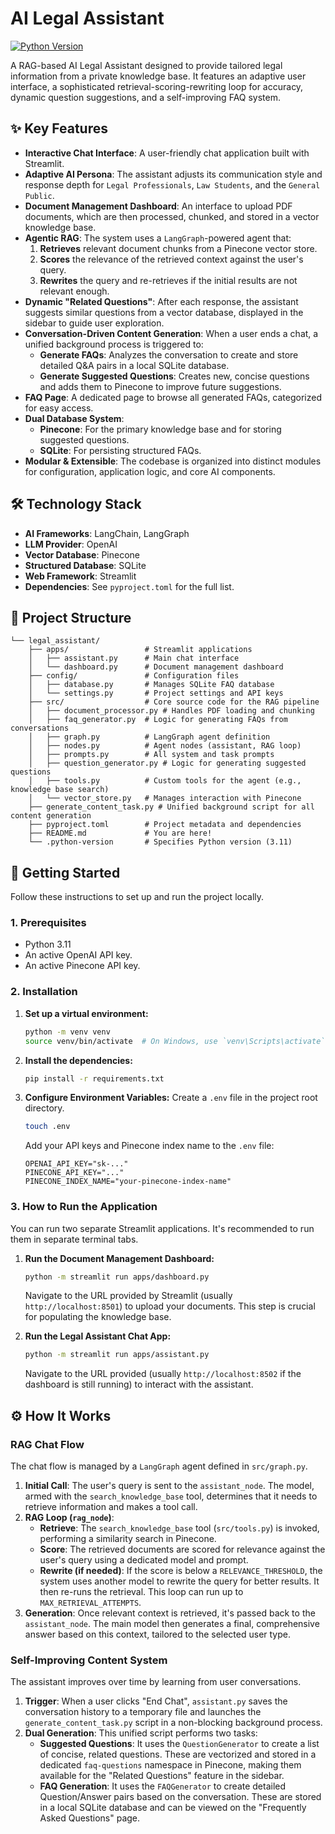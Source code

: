 # AI Legal Assistant

[![Python Version](https://img.shields.io/badge/python-3.11-blue.svg)](https://www.python.org/downloads/release/python-3110/)

A RAG-based AI Legal Assistant designed to provide tailored legal information from a private knowledge base. It features an adaptive user interface, a sophisticated retrieval-scoring-rewriting loop for accuracy, dynamic question suggestions, and a self-improving FAQ system.

## ✨ Key Features

*   **Interactive Chat Interface**: A user-friendly chat application built with Streamlit.
*   **Adaptive AI Persona**: The assistant adjusts its communication style and response depth for `Legal Professionals`, `Law Students`, and the `General Public`.
*   **Document Management Dashboard**: An interface to upload PDF documents, which are then processed, chunked, and stored in a vector knowledge base.
*   **Agentic RAG**: The system uses a `LangGraph`-powered agent that:
    1.  **Retrieves** relevant document chunks from a Pinecone vector store.
    2.  **Scores** the relevance of the retrieved context against the user's query.
    3.  **Rewrites** the query and re-retrieves if the initial results are not relevant enough.
*   **Dynamic "Related Questions"**: After each response, the assistant suggests similar questions from a vector database, displayed in the sidebar to guide user exploration.
*   **Conversation-Driven Content Generation**: When a user ends a chat, a unified background process is triggered to:
    *   **Generate FAQs**: Analyzes the conversation to create and store detailed Q&A pairs in a local SQLite database.
    *   **Generate Suggested Questions**: Creates new, concise questions and adds them to Pinecone to improve future suggestions.
*   **FAQ Page**: A dedicated page to browse all generated FAQs, categorized for easy access.
*   **Dual Database System**:
    *   **Pinecone**: For the primary knowledge base and for storing suggested questions.
    *   **SQLite**: For persisting structured FAQs.
*   **Modular & Extensible**: The codebase is organized into distinct modules for configuration, application logic, and core AI components.


## 🛠️ Technology Stack

*   **AI Frameworks**: LangChain, LangGraph
*   **LLM Provider**: OpenAI
*   **Vector Database**: Pinecone
*   **Structured Database**: SQLite
*   **Web Framework**: Streamlit
*   **Dependencies**: See `pyproject.toml` for the full list.

## 📁 Project Structure

```
└── legal_assistant/
    ├── apps/                 # Streamlit applications
    │   ├── assistant.py      # Main chat interface
    │   └── dashboard.py      # Document management dashboard
    ├── config/               # Configuration files
    │   ├── database.py       # Manages SQLite FAQ database
    │   └── settings.py       # Project settings and API keys
    ├── src/                  # Core source code for the RAG pipeline
    │   ├── document_processor.py # Handles PDF loading and chunking
    │   ├── faq_generator.py  # Logic for generating FAQs from conversations
    │   ├── graph.py          # LangGraph agent definition
    │   ├── nodes.py          # Agent nodes (assistant, RAG loop)
    │   ├── prompts.py        # All system and task prompts
    │   ├── question_generator.py # Logic for generating suggested questions
    │   ├── tools.py          # Custom tools for the agent (e.g., knowledge base search)
    │   └── vector_store.py   # Manages interaction with Pinecone
    ├── generate_content_task.py # Unified background script for all content generation
    ├── pyproject.toml        # Project metadata and dependencies
    ├── README.md             # You are here!
    └── .python-version       # Specifies Python version (3.11)
```

## 🚀 Getting Started

Follow these instructions to set up and run the project locally.

### 1. Prerequisites

*   Python 3.11
*   An active OpenAI API key.
*   An active Pinecone API key.

### 2. Installation

1.  **Set up a virtual environment:**
    ```sh
    python -m venv venv
    source venv/bin/activate  # On Windows, use `venv\Scripts\activate`
    ```

2.  **Install the dependencies:**
    ```sh
    pip install -r requirements.txt
    ```

3.  **Configure Environment Variables:**
    Create a `.env` file in the project root directory.
    ```sh
    touch .env
    ```

    Add your API keys and Pinecone index name to the `.env` file:
    ```.env
    OPENAI_API_KEY="sk-..."
    PINECONE_API_KEY="..."
    PINECONE_INDEX_NAME="your-pinecone-index-name"
    ```

### 3. How to Run the Application

You can run two separate Streamlit applications. It's recommended to run them in separate terminal tabs.

1.  **Run the Document Management Dashboard:**
    ```sh
    python -m streamlit run apps/dashboard.py
    ```
    Navigate to the URL provided by Streamlit (usually `http://localhost:8501`) to upload your documents. This step is crucial for populating the knowledge base.

2.  **Run the Legal Assistant Chat App:**
    ```sh
    python -m streamlit run apps/assistant.py
    ```
    Navigate to the URL provided (usually `http://localhost:8502` if the dashboard is still running) to interact with the assistant.

## ⚙️ How It Works

### RAG Chat Flow

The chat flow is managed by a `LangGraph` agent defined in `src/graph.py`.

1.  **Initial Call**: The user's query is sent to the `assistant_node`. The model, armed with the `search_knowledge_base` tool, determines that it needs to retrieve information and makes a tool call.
2.  **RAG Loop (`rag_node`)**:
    *   **Retrieve**: The `search_knowledge_base` tool (`src/tools.py`) is invoked, performing a similarity search in Pinecone.
    *   **Score**: The retrieved documents are scored for relevance against the user's query using a dedicated model and prompt.
    *   **Rewrite (if needed)**: If the score is below a `RELEVANCE_THRESHOLD`, the system uses another model to rewrite the query for better results. It then re-runs the retrieval. This loop can run up to `MAX_RETRIEVAL_ATTEMPTS`.
3.  **Generation**: Once relevant context is retrieved, it's passed back to the `assistant_node`. The main model then generates a final, comprehensive answer based on this context, tailored to the selected user type.

### Self-Improving Content System

The assistant improves over time by learning from user conversations.

1.  **Trigger**: When a user clicks "End Chat", `assistant.py` saves the conversation history to a temporary file and launches the `generate_content_task.py` script in a non-blocking background process.
2.  **Dual Generation**: This unified script performs two tasks:
    *   **Suggested Questions**: It uses the `QuestionGenerator` to create a list of concise, related questions. These are vectorized and stored in a dedicated `faq-questions` namespace in Pinecone, making them available for the "Related Questions" feature in the sidebar.
    *   **FAQ Generation**: It uses the `FAQGenerator` to create detailed Question/Answer pairs based on the conversation. These are stored in a local SQLite database and can be viewed on the "Frequently Asked Questions" page.
